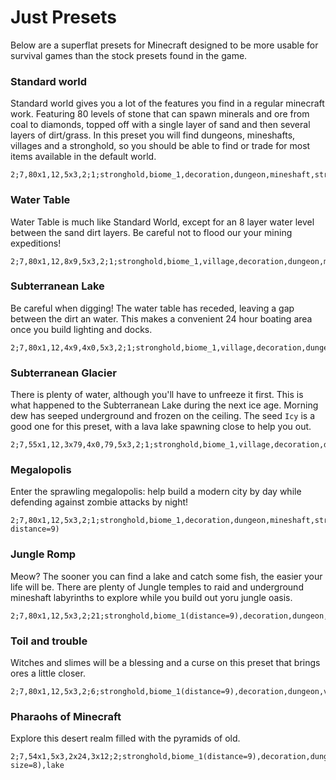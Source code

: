 # Just Presets

Below are a superflat presets for Minecraft designed to be more usable for survival games than the stock presets found in the game.

### Standard world

Standard world gives you a lot of the features you find in a regular minecraft work. Featuring 80 levels of stone that can spawn minerals and ore from coal to diamonds, topped off with a single layer of sand and then several layers of dirt/grass. In this preset you will find dungeons, mineshafts, villages and a stronghold, so you should be able to find or trade for most items available in the default world.

    2;7,80x1,12,5x3,2;1;stronghold,biome_1,decoration,dungeon,mineshaft,stronghold,village

### Water Table

Water Table is much like Standard World, except for an 8 layer water level between the sand dirt layers. Be careful not to flood our your mining expeditions!

    2;7,80x1,12,8x9,5x3,2;1;stronghold,biome_1,village,decoration,dungeon,mineshaft,stronghold,village

### Subterranean Lake

Be careful when digging! The water table has receded, leaving a gap between the dirt an water. This makes a convenient 24 hour boating area once you build lighting and docks.

    2;7,80x1,12,4x9,4x0,5x3,2;1;stronghold,biome_1,village,decoration,dungeon,mineshaft,stronghold,village

### Subterranean Glacier

There is plenty of water, although you'll have to unfreeze it first. This is what happened to the Subterranean Lake during the next ice age. Morning dew has seeped underground and frozen on the ceiling. The seed `Icy` is a good one for this preset, with a lava lake spawning close to help you out.

    2;7,55x1,12,3x79,4x0,79,5x3,2;1;stronghold,biome_1,village,decoration,dungeon,mineshaft,stronghold,village,lava_lake

### Megalopolis

Enter the sprawling megalopolis: help build a modern city by day while defending against zombie attacks by night!

    2;7,80x1,12,5x3,2;1;stronghold,biome_1,decoration,dungeon,mineshaft,stronghold,village(size=10 distance=9)

### Jungle Romp

Meow? The sooner you can find a lake and catch some fish, the easier your life will be. There are plenty of Jungle temples to raid and underground mineshaft labyrinths to explore while you build out yoru jungle oasis.

    2;7,80x1,12,5x3,2;21;stronghold,biome_1(distance=9),decoration,dungeon,mineshaft(chance=0.4),lake

### Toil and trouble

Witches and slimes will be a blessing and a curse on this preset that brings ores a little closer.

    2;7,80x1,12,5x3,2;6;stronghold,biome_1(distance=9),decoration,dungeon,village,lake,lava_lake
    
### Pharaohs of Minecraft

Explore this desert realm filled with the pyramids of old.

    2;7,54x1,5x3,2x24,3x12;2;stronghold,biome_1(distance=9),decoration,dungeon,mineshaft(chance=0.03),village(distance=64 size=8),lake
